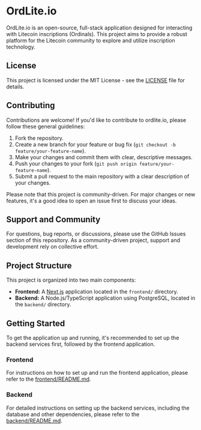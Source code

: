 # OrdLite.io

OrdLite.io is an open-source, full-stack application designed for interacting with Litecoin inscriptions (Ordinals). This project aims to provide a robust platform for the Litecoin community to explore and utilize inscription technology.

## License

This project is licensed under the MIT License - see the [LICENSE](LICENSE) file for details.

## Contributing

Contributions are welcome! If you'd like to contribute to ordlite.io, please follow these general guidelines:

1.  Fork the repository.
2.  Create a new branch for your feature or bug fix (`git checkout -b feature/your-feature-name`).
3.  Make your changes and commit them with clear, descriptive messages.
4.  Push your changes to your fork (`git push origin feature/your-feature-name`).
5.  Submit a pull request to the main repository with a clear description of your changes.

Please note that this project is community-driven. For major changes or new features, it's a good idea to open an issue first to discuss your ideas.

## Support and Community

For questions, bug reports, or discussions, please use the GitHub Issues section of this repository. As a community-driven project, support and development rely on collective effort.

## Project Structure

This project is organized into two main components:

*   **Frontend:** A [Next.js](https://nextjs.org/) application located in the `frontend/` directory.
*   **Backend:** A Node.js/TypeScript application using PostgreSQL, located in the `backend/` directory.

## Getting Started

To get the application up and running, it's recommended to set up the backend services first, followed by the frontend application.

### Frontend

For instructions on how to set up and run the frontend application, please refer to the [frontend/README.md](frontend/README.md).

### Backend

For detailed instructions on setting up the backend services, including the database and other dependencies, please refer to the [backend/README.md](backend/README.md).
